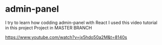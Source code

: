 # admin-panel
I try to learn how codding admin-panel with React
I used this video tutorial in this project
Project in MASTER BRANCH

https://www.youtube.com/watch?v=jx5hdo50a2M&t=8140s
